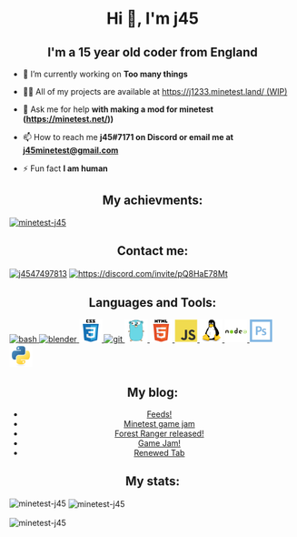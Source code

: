 <h1 align="center">Hi 👋, I'm j45</h1>
<h2 align="center">I'm a 15 year old coder from England</h2>

- 🔭 I’m currently working on **Too many things**

<!--- - 🤝 I’m looking for help with [Audio for my soundboard in Go](https://github.com/Minetest-j45/go_soundboard)--->
- 👨‍💻 All of my projects are available at [https://j1233.minetest.land/ (WIP)](https://j1233.minetest.land/ (WIP))

- 💬 Ask me for help **with making a mod for minetest (https://minetest.net/))**

- 📫 How to reach me **j45#7171 on Discord or email me at j45minetest@gmail.com**

- ⚡ Fun fact **I am human**

<h2 align="center"> My achievments:</h2>

<p align="left"> <a href="https://github.com/ryo-ma/github-profile-trophy"><img src="https://github-profile-trophy.vercel.app/?username=minetest-j45" alt="minetest-j45" /></a> </p>

<h2 align="center"> Contact me:</h2>
<p align="left">
<a href="https://twitter.com/j4547497813" target="blank"><img align="center" src="https://raw.githubusercontent.com/rahuldkjain/github-profile-readme-generator/master/src/images/icons/Social/twitter.svg" alt="j4547497813" height="30" width="40" /></a>
<a href="https://discord.gg/https://discord.com/invite/pQ8HaE78Mt" target="blank"><img align="center" src="https://raw.githubusercontent.com/rahuldkjain/github-profile-readme-generator/master/src/images/icons/Social/discord.svg" alt="https://discord.com/invite/pQ8HaE78Mt" height="30" width="40" /></a>
</p>

<h2 align="center"> Languages and Tools:</h2>
<p align="left"> <a href="https://www.gnu.org/software/bash/" target="_blank"> <img src="https://www.vectorlogo.zone/logos/gnu_bash/gnu_bash-icon.svg" alt="bash" width="40" height="40"/> </a> <a href="https://www.blender.org/" target="_blank"> <img src="https://download.blender.org/branding/community/blender_community_badge_white.svg" alt="blender" width="40" height="40"/> </a> <a href="https://www.w3schools.com/css/" target="_blank"> <img src="https://raw.githubusercontent.com/devicons/devicon/master/icons/css3/css3-original-wordmark.svg" alt="css3" width="40" height="40"/> </a> <a href="https://git-scm.com/" target="_blank"> <img src="https://www.vectorlogo.zone/logos/git-scm/git-scm-icon.svg" alt="git" width="40" height="40"/> </a> <a href="https://golang.org" target="_blank"> <img src="https://raw.githubusercontent.com/devicons/devicon/master/icons/go/go-original.svg" alt="go" width="40" height="40"/> </a> <a href="https://www.w3.org/html/" target="_blank"> <img src="https://raw.githubusercontent.com/devicons/devicon/master/icons/html5/html5-original-wordmark.svg" alt="html5" width="40" height="40"/> </a> <a href="https://developer.mozilla.org/en-US/docs/Web/JavaScript" target="_blank"> <img src="https://raw.githubusercontent.com/devicons/devicon/master/icons/javascript/javascript-original.svg" alt="javascript" width="40" height="40"/> </a> <a href="https://www.linux.org/" target="_blank"> <img src="https://raw.githubusercontent.com/devicons/devicon/master/icons/linux/linux-original.svg" alt="linux" width="40" height="40"/> </a> <a href="https://nodejs.org" target="_blank"> <img src="https://raw.githubusercontent.com/devicons/devicon/master/icons/nodejs/nodejs-original-wordmark.svg" alt="nodejs" width="40" height="40"/> </a> <a href="https://www.photoshop.com/en" target="_blank"> <img src="https://raw.githubusercontent.com/devicons/devicon/master/icons/photoshop/photoshop-line.svg" alt="photoshop" width="40" height="40"/> </a> <a href="https://www.python.org" target="_blank"> <img src="https://raw.githubusercontent.com/devicons/devicon/master/icons/python/python-original.svg" alt="python" width="40" height="40"/> </a> </p>

<h2 align="center"> My blog:</h2>
<center>
  
<!--START_SECTION:feed-->
* [Feeds!](https:&#x2F;&#x2F;j1233.minetest.land&#x2F;blog&#x2F;#Feeds!)
* [Minetest game jam](https:&#x2F;&#x2F;j1233.minetest.land&#x2F;blog&#x2F;#Minetest_game_jam)
* [Forest Ranger released!](https:&#x2F;&#x2F;j1233.minetest.land&#x2F;blog&#x2F;#Forest_Ranger_released!)
* [Game Jam!](https:&#x2F;&#x2F;j1233.minetest.land&#x2F;blog&#x2F;#Game_Jam!)
* [Renewed Tab](https:&#x2F;&#x2F;j1233.minetest.land&#x2F;blog&#x2F;#Renewed_Tab)
<!--END_SECTION:feed-->

</center>

<h2 align="center"> My stats:</h2>

<p><img align="left" src="https://github-readme-stats.vercel.app/api/top-langs?username=minetest-j45&show_icons=true&locale=en&layout=compact" alt="minetest-j45" /></p>

<p>&nbsp;<img align="center" src="https://github-readme-stats.vercel.app/api?username=minetest-j45&show_icons=true&locale=en" alt="minetest-j45" /></p>

<p><img align="center" src="https://github-readme-streak-stats.herokuapp.com/?user=minetest-j45&" alt="minetest-j45" /></p>
